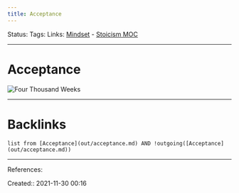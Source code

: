 ```yaml
---
title: Acceptance
---
```

Status: 
Tags: 
Links: [Mindset](out/mindset.md) - [Stoicism MOC](out/stoicism-moc.md)
___
# Acceptance
![Four Thousand Weeks](out/permanent-highlights/four-thousand-weeks.md#^s4byo4)
___
# Backlinks
```dataview
list from [Acceptance](out/acceptance.md) AND !outgoing([Acceptance](out/acceptance.md))
```
___
References:

Created:: 2021-11-30 00:16
